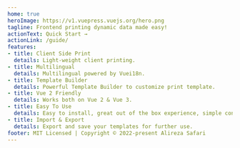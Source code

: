 ```yaml
---
home: true
heroImage: https://v1.vuepress.vuejs.org/hero.png
tagline: Frontend printing dynamic data made easy!
actionText: Quick Start →
actionLink: /guide/
features:
- title: Client Side Print
  details: Light-weight client printing.
- title: Multilingual
  details: Multilingual powered by Vuei18n.
- title: Template Builder
  details: Powerful Template Builder to customize print template.
- title: Vue 2 Friendly
  details: Works both on Vue 2 & Vue 3.
- title: Easy To Use
  details: Easy to install, great out of the box experience, simple config file.
- title: Import & Export
  details: Export and save your templates for further use.
footer: MIT Licensed | Copyright © 2022-present Alireza Safari
---
```

